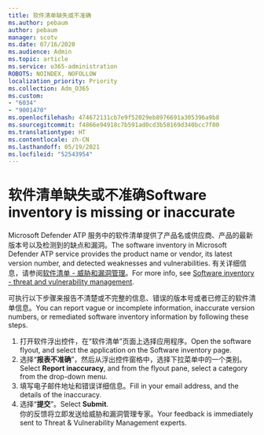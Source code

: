 ```yaml
---
title: 软件清单缺失或不准确
ms.author: pebaum
author: pebaum
manager: scotv
ms.date: 07/16/2020
ms.audience: Admin
ms.topic: article
ms.service: o365-administration
ROBOTS: NOINDEX, NOFOLLOW
localization_priority: Priority
ms.collection: Adm_O365
ms.custom:
- "6034"
- "9001470"
ms.openlocfilehash: 474672131cb7e9f52029eb8976691a305396a9b8
ms.sourcegitcommit: f4866e94918c7b591ad0cd3b58169d340bcc7f00
ms.translationtype: HT
ms.contentlocale: zh-CN
ms.lasthandoff: 05/19/2021
ms.locfileid: "52543954"
---
```

# <a name="software-inventory-is-missing-or-inaccurate"></a><span data-ttu-id="bfaaa-102">软件清单缺失或不准确</span><span class="sxs-lookup"><span data-stu-id="bfaaa-102">Software inventory is missing or inaccurate</span></span>

<span data-ttu-id="bfaaa-103">Microsoft Defender ATP 服务中的软件清单提供了产品名或供应商、产品的最新版本号以及检测到的缺点和漏洞。</span><span class="sxs-lookup"><span data-stu-id="bfaaa-103">The software inventory in Microsoft Defender ATP service provides the product name or vendor, its latest version number, and detected weaknesses and vulnerabilities.</span></span> <span data-ttu-id="bfaaa-104">有关详细信息，请参阅[软件清单 - 威胁和漏洞管理](/windows/security/threat-protection/microsoft-defender-atp/tvm-software-inventory)。</span><span class="sxs-lookup"><span data-stu-id="bfaaa-104">For more info, see [Software inventory - threat and vulnerability management](/windows/security/threat-protection/microsoft-defender-atp/tvm-software-inventory).</span></span>

<span data-ttu-id="bfaaa-105">可执行以下步骤来报告不清楚或不完整的信息、错误的版本号或者已修正的软件清单信息。</span><span class="sxs-lookup"><span data-stu-id="bfaaa-105">You can report vague or incomplete information, inaccurate version numbers, or remediated software inventory information by following these steps.</span></span>  

1. <span data-ttu-id="bfaaa-106">打开软件浮出控件，在“软件清单”页面上选择应用程序。</span><span class="sxs-lookup"><span data-stu-id="bfaaa-106">Open the software flyout, and select the application on the Software inventory page.</span></span>
2. <span data-ttu-id="bfaaa-107">选择“**报表不准确**”，然后从浮出控件窗格中，选择下拉菜单中的一个类别。</span><span class="sxs-lookup"><span data-stu-id="bfaaa-107">Select **Report inaccuracy**, and from the flyout pane, select a category from the drop-down menu.</span></span>
3. <span data-ttu-id="bfaaa-108">填写电子邮件地址和错误详细信息。</span><span class="sxs-lookup"><span data-stu-id="bfaaa-108">Fill in your email address, and the details of the inaccuracy.</span></span>
4. <span data-ttu-id="bfaaa-109">选择“**提交**”。</span><span class="sxs-lookup"><span data-stu-id="bfaaa-109">Select **Submit**.</span></span></br>
    <span data-ttu-id="bfaaa-110">你的反馈将立即发送给威胁和漏洞管理专家。</span><span class="sxs-lookup"><span data-stu-id="bfaaa-110">Your feedback is immediately sent to Threat & Vulnerability Management experts.</span></span>
